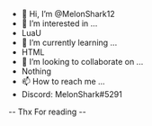 - 👋 Hi, I’m @MelonShark12
- 👀 I’m interested in ...
- LuaU
- 🌱 I’m currently learning ...
- HTML
- 💞️ I’m looking to collaborate on ...
- Nothing
- 📫 How to reach me ...
- Discord: MelonShark#5291

-- Thx For reading --
